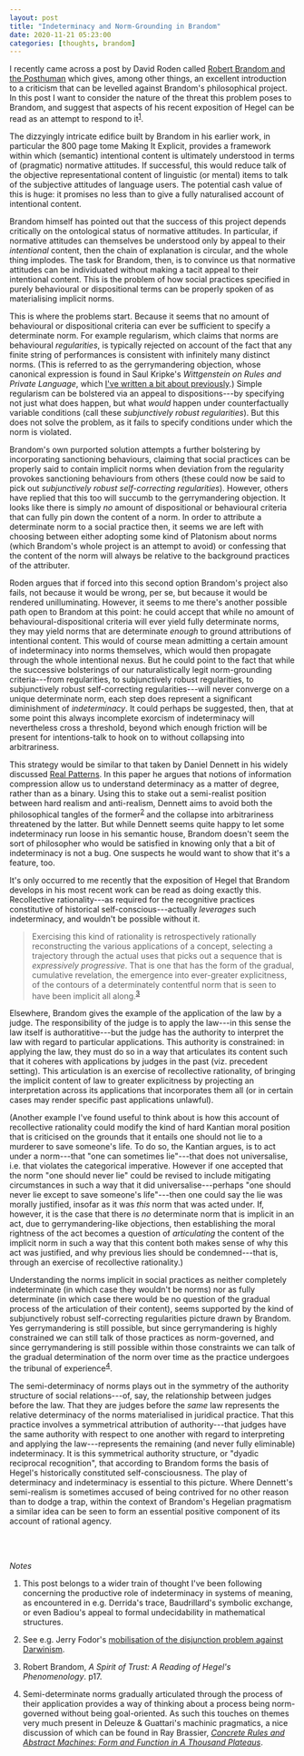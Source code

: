 ```yaml
---
layout: post
title: "Indeterminacy and Norm-Grounding in Brandom"
date: 2020-11-21 05:23:00
categories: [thoughts, brandom]
---
```


I recently came across a post by David Roden called [Robert Brandom and the Posthuman](https://enemyindustry.wordpress.com/2014/08/23/robert-brandom-and-posthumanism/) which gives, among other things, an excellent introduction to a criticism that can be levelled against Brandom's philosophical project. In this post I want to consider the nature of the threat this problem poses to Brandom, and suggest that aspects of his recent exposition of Hegel can be read as an attempt to respond to it<sup>[1](#r1)</sup>.

The dizzyingly intricate edifice built by Brandom in his earlier work, in particular the 800 page tome Making It Explicit, provides a framework within which (semantic) intentional content is ultimately understood in terms of (pragmatic) normative attitudes. If successful, this would reduce talk of the objective representational content of linguistic (or mental) items to talk of the subjective attitudes of language users. The potential cash value of this is huge: it promises no less than to give a fully naturalised account of intentional content.

Brandom himself has pointed out that the success of this project depends critically on the ontological status of normative attitudes. In particular, if normative attitudes can themselves be understood only by appeal to their _intentional_ content, then the chain of explanation is circular, and the whole thing implodes. The task for Brandom, then, is to convince us that normative attitudes can be individuated without making a tacit appeal to their intentional content. This is the problem of how social practices specified in purely behavioural or dispositional terms can be properly spoken of as materialising implicit norms.

This is where the problems start. Because it seems that no amount of behavioural or dispositional criteria can ever be sufficient to specify a determinate norm. For example regularism, which claims that norms are behavioural _regularities_, is typically rejected on account of the fact that any finite string of performances is consistent with infinitely many distinct norms. (This is referred to as the gerrymandering objection, whose canonical expression is found in Saul Kripke's _Wittgenstein on Rules and Private Language_, which [I've written a bit about previously](2020/08/18/rule-following.html).) Simple regularism can be bolstered via an appeal to dispositions---by specifying not just what does happen, but what _would_ happen under counterfactually variable conditions (call these _subjunctively robust regularities_). But this does not solve the problem, as it fails to specify conditions under which the norm is violated.

Brandom's own purported solution attempts a further bolstering by incorporating sanctioning behaviours, claiming that social practices can be properly said to contain implicit norms when deviation from the regularity provokes sanctioning behaviours from others (these could now be said to pick out _subjunctively robust self-correcting regularities_). However, others have replied that this too will succumb to the gerrymandering objection. It looks like there is simply _no_ amount of dispositional or behavioural criteria that can fully pin down the content of a norm. In order to attribute a determinate norm to a social practice then, it seems we are left with choosing between either adopting some kind of Platonism about norms (which Brandom's whole project is an attempt to avoid) or confessing that the content of the norm will always be relative to the background practices of the attributer.

Roden argues that if forced into this second option Brandom's project also fails, not because it would be wrong, per se, but because it would be rendered unilluminating. However, it seems to me there's another possible path open to Brandom at this point: he could accept that while no amount of behavioural-dispositional criteria will ever yield fully determinate norms, they may yield norms that are determinate _enough_ to ground attributions of intentional content. This would of course mean admitting a certain amount of indeterminacy into norms themselves, which would then propagate through the whole intentional nexus. But he could point to the fact that while the successive bolsterings of our naturalistically legit norm-grounding criteria---from regularities, to subjunctively robust regularities, to subjunctively robust self-correcting regularities---will never converge on a unique determinate norm, each step does represent a significant diminishment of _indeterminacy_. It could perhaps be suggested, then, that at some point this always incomplete exorcism of indeterminacy will nevertheless cross a threshold, beyond which enough friction will be present for intentions-talk to hook on to without collapsing into arbitrariness.

This strategy would be similar to that taken by Daniel Dennett in his widely discussed [Real Patterns]({{site.baseurl}}/assets/pdf/dennett-real-patterns.pdf). In this paper he argues that notions of information compression allow us to understand determinacy as a matter of degree, rather than as a binary. Using this to stake out a semi-realist position between hard realism and anti-realism, Dennett aims to avoid both the philosophical tangles of the former<sup>[2](#r2)</sup> and the collapse into arbitrariness threatened by the latter. But while Dennett seems quite happy to let some indeterminacy run loose in his semantic house, Brandom doesn't seem the sort of philosopher who would be satisfied in knowing only that a bit of indeterminacy is not a bug. One suspects he would want to show that it's a feature, too.

It's only occurred to me recently that the exposition of Hegel that Brandom develops in his most recent work can be read as doing exactly this. Recollective rationality---as required for the recognitive practices constitutive of historical self-conscious---actually _leverages_ such indeterminacy, and wouldn't be possible without it.

> Exercising this kind of rationality is retrospectively rationally reconstructing the various applications of a concept, selecting a trajectory through the actual uses that picks out a sequence that is _expressively progressive_. That is one that has the form of the gradual, cumulative revelation, the emergence into ever-greater explicitness, of the contours of a determinately contentful norm that is seen to have been implicit all along.<sup>[3](#r3)</sup>

Elsewhere, Brandom gives the example of the application of the law by a judge. The responsibility of the judge is to apply the law---in this sense the law itself is authoratitive---but the judge has the authority to interpret the law with regard to particular applications. This authority is constrained: in applying the law, they must do so in a way that articulates its content such that it coheres with applications by judges in the past (viz. precedent setting). This articulation is an exercise of recollective rationality, of bringing the implicit content of law to greater explicitness by projecting an interpretation across its applications that incorporates them all (or in certain cases may render specific past applications unlawful).

(Another example I've found useful to think about is how this account of recollective rationality could modify the kind of hard Kantian moral position that is criticised on the grounds that it entails one should not lie to a murderer to save someone's life. To do so, the Kantian argues, is to act under a norm---that "one can sometimes lie"---that does not universalise, i.e. that violates the categorical imperative. However if one accepted that the norm "one should never lie" could be revised to include mitigating circumstances in such a way that it did universalise---perhaps "one should never lie except to save someone's life"---then one could say the lie was morally justified, insofar as it was _this_ norm that was acted under. If, however, it is the case that there is _no_ determinate norm that is implicit in an act, due to gerrymandering-like objections, then establishing the moral rightness of the act becomes a question of _articulating_ the content of the implicit norm in such a way that this content both makes sense of why this act was justified, and why previous lies should be condemned---that is, through an exercise of recollective rationality.)

Understanding the norms implicit in social practices as neither completely indeterminate (in which case they wouldn't be norms) nor as fully determinate (in which case there would be no question of the gradual process of the articulation of their content), seems supported by the kind of subjunctively robust self-correcting regularities picture drawn by Brandom. Yes gerrymandering is still possible, but since gerrymandering is highly constrained we can still talk of those practices as norm-governed, and since gerrymandering is still possible within those constraints we can talk of the gradual determination of the norm over time as the practice undergoes the tribunal of experience<sup>[4](#r4)</sup>.

The semi-determinacy of norms plays out in the symmetry of the authority structure of social relations---of, say, the relationship between judges before the law. That they are judges before the _same_ law represents the relative determinacy of the norms materialised in juridical practice. That this practice involves a symmetrical attribution of authority---that judges have the same authority with respect to one another with regard to interpreting and applying the law---represents the remaining (and never fully eliminable) indeterminacy. It is this symmetrical authority structure, or "dyadic reciprocal recognition", that according to Brandom forms the basis of Hegel's historically constituted self-consciousness. The play of determinacy and indeterminacy is essential to this picture. Where Dennett's semi-realism is sometimes accused of being contrived for no other reason than to dodge a trap, within the context of Brandom's Hegelian pragmatism a similar idea can be seen to form an essential positive component of its account of rational agency.

<br />
<br />

_Notes_

1. <a name="r1"></a>This post belongs to a wider train of thought I've been following concerning the productive role of indeterminacy in systems of meaning, as encountered in e.g. Derrida's trace, Baudrillard's symbolic exchange, or even Badiou's appeal to formal undecidability in mathematical structures.

2. <a name="r2"></a>See e.g. Jerry Fodor's [mobilisation of the disjunction problem against Darwinism]({{site.baseurl}}/assets/pdf/fodor-darwin.pdf).

3. <a name="r3"></a>Robert Brandom, _A Spirit of Trust: A Reading of Hegel's Phenomenology_. p17.

4. <a name="r4"></a>Semi-determinate norms gradually articulated through the process of their application provides a way of thinking about a process being norm-governed without being goal-oriented. As such this touches on themes very much present in Deleuze & Guattari's machinic pragmatics, a nice discussion of which can be found in Ray Brassier, [_Concrete Rules and Abstract Machines: Form and Function in A Thousand Plateaus_]({{site.baseurl}}/assets/pdf/brassier-concrete-rules.pdf).
